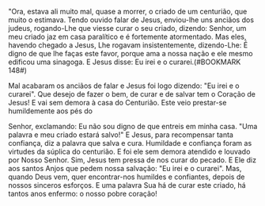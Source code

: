 
"Ora, estava ali muito mal, quase a morrer, o criado de um centurião, que muito o estimava. Tendo ouvido falar de Jesus, enviou-lhe uns anciãos dos judeus, rogando-Lhe que viesse curar o seu criado, dizendo: Senhor, um meu criado jaz em casa paralítico e é fortemente atormentado. Mas eles, havendo chegado a Jesus, Lhe rogavam insistentemente, dizendo-Lhe: É digno de que lhe faças este favor, porque ama a nossa nação e ele mesmo edificou uma sinagoga. E Jesus disse: Eu irei e o curarei.(#BOOKMARK 148#)

Mal acabaram os anciãos de falar e Jesus foi logo dizendo: "Eu irei e o curarei". Que desejo de fazer o bem, de curar e de salvar tem o Coração de Jesus! E vai sem demora à casa do Centurião. Este veio prestar-se humildemente aos pés do

Senhor, exclamando: Eu não sou digno de que entreis em minha casa. "Uma palavra e meu criado estará salvo!" E Jesus, para recompensar tanta confiança, diz a palavra que salva e cura. Humildade e confiança foram as virtudes da súplica do centurião. E foi ele sem demora atendido e louvado por Nosso Senhor. Sim, Jesus tem pressa de nos curar do pecado. E Ele diz aos santos Anjos que pedem nossa salvação: "Eu irei e o curarei". Mas, quando Deus vem, quer encontrar-nos humildes e confiantes, depois de nossos sinceros esforços. E uma palavra Sua há de curar este criado, há tantos anos enfermo: o nosso pobre coração!

